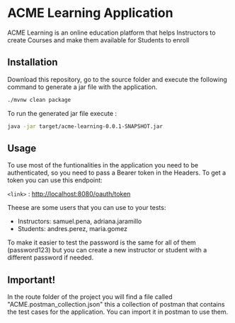 # ACME Learning Application

ACME Learning is an online education platform that helps Instructors to create Courses and make them available for Students to enroll

## Installation

Download this repository, go to the source folder and execute the following command to generate a jar file with the application.

```bash
./mvnw clean package
```
To run the generated jar file execute :

```bash
java -jar target/acme-learning-0.0.1-SNAPSHOT.jar
```

## Usage
To use most of the funtionalities in the application you need to be authenticated, so you need to pass a Bearer token in the Headers. To get a token you can use this endpoint: 


`<link>` : <http://localhost:8080/oauth/token>

Theese are some users that you can use to your tests: 
- Instructors: samuel.pena, adriana.jaramillo 
- Students: andres.perez, maria.gomez 

To make it easier to test the password is the same for all of them (password123) but you can create a new instructor or student with a different password if needed.


## Important!
In the route folder of the project you will find a file called "ACME.postman_collection.json" this a collection of postman that contains the test cases for the application. You can import it in postman to use them.
